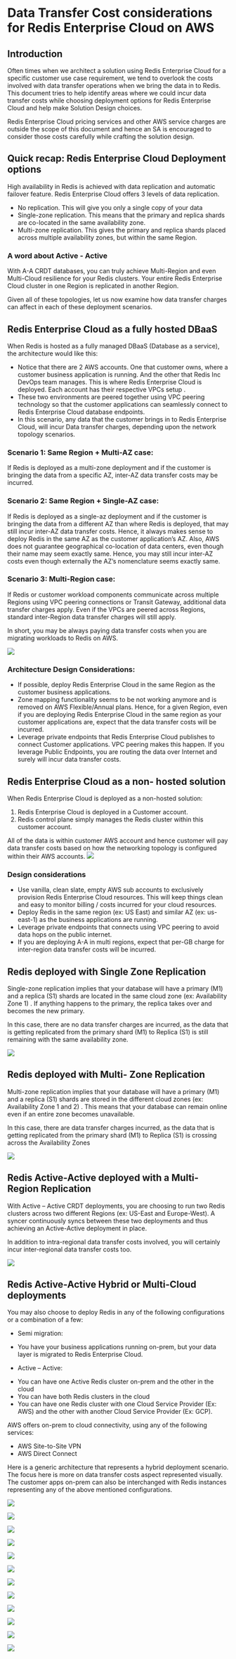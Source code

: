 # Data Transfer Cost considerations for Redis Enterprise Cloud on AWS

## Introduction
Often times when we architect a solution using  Redis Enterprise Cloud  for a specific customer use case requirement, we tend to overlook the costs involved with data transfer operations when we bring the data in to Redis.  This document tries to help identify areas where we could incur data transfer costs while choosing deployment options for Redis Enterprise Cloud and help make Solution Design choices.

Redis Enterprise Cloud pricing services and other AWS service charges are outside the scope of this document and hence an SA is encouraged to consider those costs carefully while crafting the solution design.

## Quick recap: Redis Enterprise Cloud Deployment options
High availability in Redis is achieved with data replication and automatic failover feature. Redis Enterprise Cloud offers 3 levels of data replication.
* No replication. This will give you only a single copy of your data
* Single-zone replication. This means that the primary and replica shards are co-located in the same availability zone.
* Multi-zone replication. This gives the primary and replica shards placed across multiple availability zones, but within the same Region.

### A word about Active - Active
With A-A CRDT databases, you can truly achieve Multi-Region and even Multi-Cloud  resilience for your Redis clusters.  Your entire Redis Enterprise Cloud cluster in one Region is replicated in another Region.

Given all of these topologies, let us now examine how data transfer charges can affect in each of these deployment scenarios.

## Redis Enterprise Cloud as a fully hosted DBaaS
When Redis is hosted as a fully managed DBaaS (Database as a service), the architecture would like this:
* Notice that there are 2 AWS accounts. One that customer owns, where a customer business application is running. And the other that  Redis Inc DevOps team manages. This is where Redis Enterprise Cloud is deployed. Each account has their respective VPCs setup .
* These two environments are peered together using VPC peering technology so that the customer applications can seamlessly connect to Redis Enterprise Cloud database endpoints.
* In this scenario, any data that the customer brings in to Redis Enterprise Cloud, will incur Data transfer charges, depending upon the network topology scenarios.

### Scenario 1: Same Region + Multi-AZ case:
If Redis is deployed as a multi-zone deployment and if the customer is bringing the data from a specific AZ, inter-AZ data transfer costs may be incurred.

### Scenario 2: Same Region + Single-AZ case:
If Redis is deployed as a single-az deployment and if the customer is bringing the data from a different AZ than where Redis is deployed, that may still incur inter-AZ data transfer costs.  Hence, it always makes sense to deploy Redis in the same AZ as the customer application’s AZ.  Also, AWS does not guarantee geographical co-location of data centers, even though their name may seem exactly same. Hence, you may still incur inter-AZ costs even though externally the AZ’s nomenclature seems exactly same.

### Scenario 3: Multi-Region case:
If Redis or customer workload components communicate across multiple Regions using VPC peering connections or Transit Gateway, additional data transfer charges apply. Even if the VPCs are peered across Regions, standard inter-Region data transfer charges will still apply.

In short, you may be always paying data transfer costs when you are migrating workloads to Redis on AWS.

![](images/dataxfer1.png)

### Architecture Design Considerations:
* If possible, deploy Redis Enterprise Cloud in the same Region as the customer business applications.
* Zone mapping functionality seems to be not working anymore and is removed on AWS Flexible/Annual plans. Hence, for a given Region, even if you are deploying Redis Enterprise Cloud in the same region as your customer applications are, expect that the data transfer costs will be incurred.
* Leverage private endpoints that Redis Enterprise Cloud publishes to connect Customer applications. VPC peering makes this happen. If you leverage Public Endpoints, you are routing the data over Internet and surely will incur data transfer costs.

## Redis Enterprise Cloud as a non- hosted solution
When Redis Enterprise Cloud is deployed as a non-hosted solution:
1. Redis Enterprise Cloud is deployed in a Customer account.
2. Redis control plane simply manages the Redis cluster within this customer account.

All of the data is within customer AWS account and hence customer will pay data transfer costs based on how the networking topology is configured within their AWS accounts.
![](images/dataxfer2.png)

### Design considerations
* Use vanilla, clean slate, empty  AWS sub accounts to exclusively provision Redis Enterprise Cloud resources. This will keep things clean and easy to monitor billing / costs incurred for your cloud resources.
* Deploy Redis in the same region (ex: US East) and similar AZ (ex: us-east-1) as the business applications are running.
* Leverage private endpoints that connects using VPC peering to  avoid data hops on the public internet.
* If you are deploying A-A in multi regions, expect that per-GB charge for inter-region data transfer costs will be incurred.

## Redis deployed with Single Zone Replication
Single-zone replication implies that your database will have a primary (M1) and a replica (S1) shards are located in the same cloud zone (ex: Availability Zone 1) . If anything happens to the primary, the replica takes over and becomes the new primary.

In this case, there are no data transfer charges are incurred, as the data that is getting replicated from the primary shard (M1) to Replica (S1) is still remaining with the same availability zone.

![](images/dataxfer3.png)

## Redis deployed with Multi- Zone Replication
Multi-zone replication implies that your database will have a primary (M1) and a replica (S1) shards are stored in the different cloud zones (ex: Availability Zone 1 and 2) . This means that your database can remain online even if an entire zone becomes unavailable.

In this case, there are data transfer charges incurred, as the data that is getting replicated from the primary shard (M1) to Replica (S1) is crossing across the Availability Zones

![](images/dataxfer4.png)

## Redis Active-Active deployed with a Multi- Region Replication
With Active – Active CRDT deployments, you are choosing to run two Redis clusters across two different Regions (ex: US-East and Europe-West). A syncer continuously syncs between these two deployments and thus achieving an Active-Active deployment in place.

In addition to intra-regional data transfer costs involved, you will certainly incur inter-regional data transfer costs too.

![](images/dataxfer5.png)

## Redis Active-Active Hybrid or Multi-Cloud deployments
You may also choose to deploy Redis in any of the following configurations or a combination of a few:

* Semi migration:
- You have your business applications running on-prem, but your data layer is migrated to Redis Enterprise Cloud.
* Active – Active:
- You can have one Active Redis cluster on-prem and the other in the cloud
- You can have both Redis clusters in the cloud
- You can have one Redis cluster with one Cloud Service Provider (Ex: AWS) and the other with another Cloud Service Provider (Ex: GCP).

AWS offers on-prem to cloud connectivity, using any of the following services:

* AWS Site-to-Site VPN
* AWS Direct Connect

Here is a generic architecture that represents a hybrid deployment scenario. The focus here is more on data transfer costs aspect represented visually. The customer apps on-prem can also be interchanged with Redis instances representing any of the above mentioned configurations.



![](images/dataxfer6.png)


![](images/dataxfer7.png)


![](images/dataxfer8.png)


![](images/dataxfer9.png)


![](images/dataxfer10.png)


![](images/dataxfer11.png)

![](images/dataxfer12.png)


![](images/dataxfer13.png)


![](images/dataxfer14.png)


![](images/dataxfer15.png)


![](images/dataxfer2.png)

![](images/dataxfer2.png)
